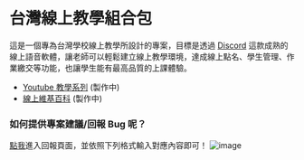 # 台灣線上教學組合包

這是一個專為台灣學校線上教學所設計的專案，目標是透過 <a href="https://discord.com/brand-new">Discord</a> 這款成熟的線上語音軟體，讓老師可以輕鬆建立線上教學環境，達成線上點名、學生管理、作業繳交等功能，也讓學生能有最高品質的上課體驗。

- <a href="/">Youtube 教學系列</a> (製作中)
- <a href="/">線上維基百科</a> (製作中)

### 如何提供專案建議/回報 Bug 呢？
<a href="https://github.com/lulu2002/tw-online-class/issues/new" target="_blank">點我</a>進入回報頁面，並依照下列格式輸入對應內容即可！
![image](https://user-images.githubusercontent.com/41278925/119075475-64a3a500-ba23-11eb-8012-ba5f1df3d8f7.png)

